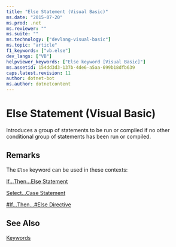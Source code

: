 ```yaml
---
title: "Else Statement (Visual Basic)"
ms.date: "2015-07-20"
ms.prod: .net
ms.reviewer: ""
ms.suite: ""
ms.technology: ["devlang-visual-basic"]
ms.topic: "article"
f1_keywords: ["vb.else"]
dev_langs: ["VB"]
helpviewer_keywords: ["Else keyword [Visual Basic]"]
ms.assetid: 154dd3d3-137b-4de6-a5aa-699b18dfb639
caps.latest.revision: 11
author: dotnet-bot
ms.author: dotnetcontent
---
```

# Else Statement (Visual Basic)
Introduces a group of statements to be run or compiled if no other conditional group of statements has been run or compiled.  
  
## Remarks  
 The `Else` keyword can be used in these contexts:  
  
 [If...Then...Else Statement](../../../visual-basic/language-reference/statements/if-then-else-statement.md)  
  
 [Select...Case Statement](../../../visual-basic/language-reference/statements/select-case-statement.md)  
  
 [#If...Then...#Else Directive](../../../visual-basic/language-reference/directives/if-then-else-directives.md)  
  
## See Also  
 [Keywords](../../../visual-basic/language-reference/keywords/index.md)
